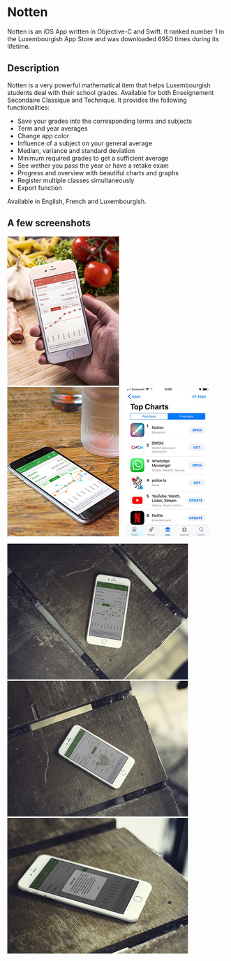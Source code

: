 # Notten

Notten is an iOS App written in Objective-C and Swift. It ranked number 1 in the Luxembourgish App Store and was downloaded 6950 times during its lifetime. 

## Description

Notten is a very powerful mathematical item that helps Luxembourgish students deal with their school grades. Available for both Enseignement Secondaire Classique and Technique. It provides the following functionalities:

* Save your grades into the corresponding terms and subjects
* Term and year averages 
* Change app color
* Influence of a subject on your general average
* Median, variance and standard deviation
* Minimum required grades to get a sufficient average
* See wether you pass the year or have a retake exam
* Progress and overview with beautiful charts and graphs
* Register multiple classes simultaneously
* Export function

Available in English, French and Luxembourgish.
 

## A few screenshots

![screenshot1](screenshot1.jpg "screenshot1") &nbsp;&nbsp; ![screenshot2](screenshot2.jpg "screenshot2") &nbsp;&nbsp; ![first](first.jpg "first")

![design1](design1.jpg "design1")
![design2](design2.jpg "design2")
![design3](design3.jpg "design3")